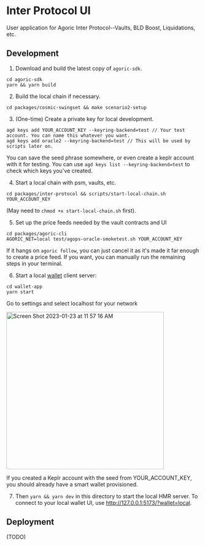 # Inter Protocol UI

User application for Agoric Inter Protocol--Vaults, BLD Boost, Liquidations, etc.


## Development

1. Download and build the latest copy of `agoric-sdk`.
```
cd agoric-sdk
yarn && yarn build
```

2. Build the local chain if necessary.
```
cd packages/cosmic-swingset && make scenario2-setup
```

3. (One-time) Create a private key for local development.
```
agd keys add YOUR_ACCOUNT_KEY --keyring-backend=test // Your test account. You can name this whatever you want.
agd keys add oracle2 --keyring-backend=test // This will be used by scripts later on.
```
You can save the seed phrase somewhere, or even create a keplr account with it for testing. You can use `agd keys list --keyring-backend=test` to check which keys you've created.

4. Start a local chain with psm, vaults, etc. 
```
cd packages/inter-protocol && scripts/start-local-chain.sh YOUR_ACCOUNT_KEY
```
(May need to `chmod +x start-local-chain.sh` first).

5. Set up the price feeds needed by the vault contracts and UI
```
cd packages/agoric-cli
AGORIC_NET=local test/agops-oracle-smoketest.sh YOUR_ACCOUNT_KEY
```
If it hangs on `agoric follow`, you can just cancel it as it's made it far enough to create a price feed. If you want, you can manually run the remaining steps in your terminal.

6. Start a local [wallet](https://github.com/Agoric/wallet-app) client server:

```
cd wallet-app
yarn start
```

Go to settings and select localhost for your network 

<img width="410" alt="Screen Shot 2023-01-23 at 11 57 16 AM" src="https://user-images.githubusercontent.com/8848650/214137346-b42942db-3b93-413a-991e-c77e2a30d6f1.png">

If you created a Keplr account with the seed from YOUR_ACCOUNT_KEY, you should already have a smart wallet provisioned.

7. Then `yarn && yarn dev` in this directory to start the local HMR server. To connect to your local wallet UI, use http://127.0.0.1:5173/?wallet=local.

## Deployment

(TODO)
